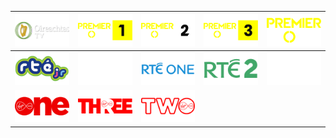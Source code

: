 | ![](https://raw.githubusercontent.com/RevGear/logo/master/Countries/IE/Oireachtas-TV.png) | ![](https://raw.githubusercontent.com/RevGear/logo/master/Countries/IE/Premier-Sports-1.png) | ![](https://raw.githubusercontent.com/RevGear/logo/master/Countries/IE/Premier-Sports-2.png) | ![](https://raw.githubusercontent.com/RevGear/logo/master/Countries/IE/Premier-Sports-3.png) | ![](https://raw.githubusercontent.com/RevGear/logo/master/Countries/IE/Premier-Sports.png) | 
|:---:|:---:|:---:|:---:|:---:| 
| ![](https://raw.githubusercontent.com/RevGear/logo/master/Countries/IE/RTE-Jr.png) | ![](https://raw.githubusercontent.com/RevGear/logo/master/Countries/IE/RTE-News.png) | ![](https://raw.githubusercontent.com/RevGear/logo/master/Countries/IE/RTE-One.png) | ![](https://raw.githubusercontent.com/RevGear/logo/master/Countries/IE/RTE2.png) | ![](https://raw.githubusercontent.com/RevGear/logo/master/Countries/IE/TG4.png) | 
| ![](https://raw.githubusercontent.com/RevGear/logo/master/Countries/IE/Virgin-Media-One.png) | ![](https://raw.githubusercontent.com/RevGear/logo/master/Countries/IE/Virgin-Media-Three.png) | ![](https://raw.githubusercontent.com/RevGear/logo/master/Countries/IE/Virgin-Media-Two.png)  | 
